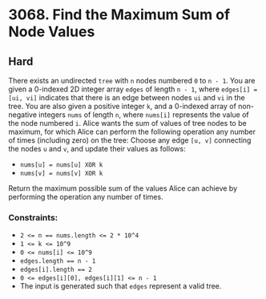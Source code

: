 # 3068. Find the Maximum Sum of Node Values

## Hard

There exists an undirected `tree` with `n` nodes numbered `0` to `n - 1`. You are given a 0-indexed 2D integer
array `edges` of length `n - 1`, where `edges[i] = [ui, vi]` indicates that there is an edge between nodes `ui` and `vi`
in the tree. You are also given a positive integer `k`, and a 0-indexed array of non-negative integers `nums` of
length `n`, where `nums[i]` represents the value of the node numbered `i`. Alice wants the sum of values of tree nodes
to be maximum, for which Alice can perform the following operation any number of times (including zero) on the tree:
Choose any edge `[u, v]` connecting the nodes `u` and `v`, and update their values as follows:

- `nums[u] = nums[u] XOR k`
- `nums[v] = nums[v] XOR k`

Return the maximum possible sum of the values Alice can achieve by performing the operation any number of times.

### Constraints:

- `2 <= n == nums.length <= 2 * 10^4`
- `1 <= k <= 10^9`
- `0 <= nums[i] <= 10^9`
- `edges.length == n - 1`
- `edges[i].length == 2`
- `0 <= edges[i][0], edges[i][1] <= n - 1`
- The input is generated such that `edges` represent a valid tree.
